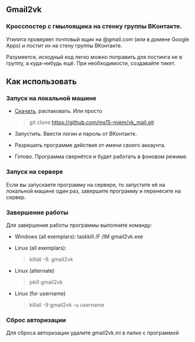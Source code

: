 ## Gmail2vk

### Кросспостер с гмылоящика на стенку группы ВКонтакте.

Утилита проверяет почтовый ящик на @gmail.com (или в домене Google Apps) и постит их на стену группы ВКонтакте.

Разумеется, исходный код легко можно поправить для постинга не в группу, а куда-нибудь ещё. При необходимости, создавайте тикет.

## Как использовать

### Запуск на локальной машине

*   [Скачать](https://github.com/ms15-miem/vk_mail/archive/master.zip), распаковать. Или просто 
    > git clone https://github.com/ms15-miem/vk_mail.git

*   Запустить. Ввести логин и пароль от ВКонтакте.

*   Разрешить программе действия от имени своего аккаунта.

*   Готово. Программа свернётся и будет работать в фоновом режиме.

### Запуск на сервере

Если вы запускаете программу на сервере, то запустите её на локальной машине один раз, завершите программу и перенесите на сервер.

### Завершение работы

Для завершения работы программы выполните команду:

*   Windows&nbsp;(all exemplars): taskkill /F /IM gmail2vk.exe

*   Linux (all exemplars):

    > killall -9\. gmail2vk
*   Linux (alternate)

    > pkill  gmail2vk
*   Linux (for username)

    > killall -9 gmail2vk -u username

### Сброс авторизации

Для сброса авторизации удалите gmail2vk.ini в папке с программой
